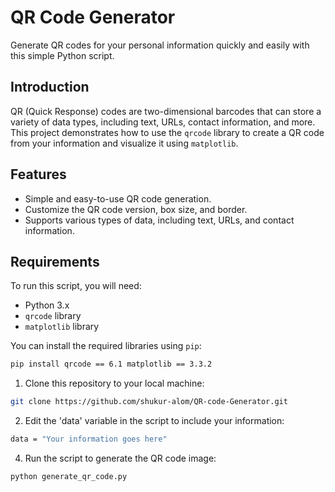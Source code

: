 # QR Code Generator

Generate QR codes for your personal information quickly and easily with this simple Python script. 

## Introduction

QR (Quick Response) codes are two-dimensional barcodes that can store a variety of data types, including text, URLs, contact information, and more. This project demonstrates how to use the `qrcode` library to create a QR code from your information and visualize it using `matplotlib`.

## Features

- Simple and easy-to-use QR code generation.
- Customize the QR code version, box size, and border.
- Supports various types of data, including text, URLs, and contact information.

## Requirements

To run this script, you will need:

- Python 3.x
- `qrcode` library
- `matplotlib` library

You can install the required libraries using `pip`:

```bash
pip install qrcode == 6.1 matplotlib == 3.3.2
```

1. Clone this repository to your local machine:

```bash
git clone https://github.com/shukur-alom/QR-code-Generator.git
```

2. Edit the 'data' variable in the script to include your information:

```bash
data = "Your information goes here"
```
4. Run the script to generate the QR code image:

```bash
python generate_qr_code.py
```
